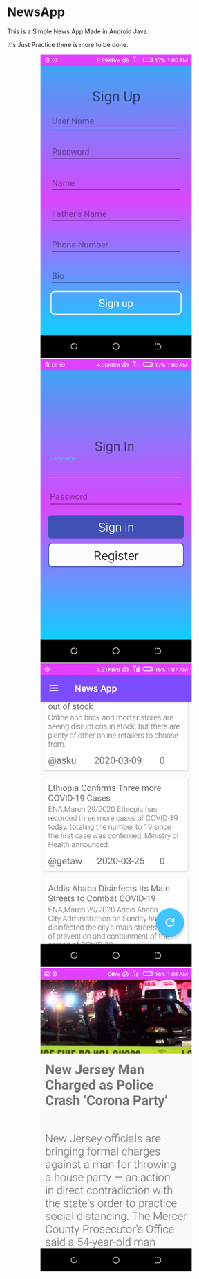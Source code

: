 # NewsApp
This is a Simple News App Made in Android Java.

It's Just Practice there is more to be done.


<p align="center">
  <img src="/screenshot/Screenshot_1.png" width="350" title="ScreenShot" alt="accessibility text">
  <img src="/screenshot/Screenshot_2.png" width="350" title="ScreenShot" alt="accessibility text">
  <img src="/screenshot/Screenshot_3.png" width="350" title="ScreenShot" alt="accessibility text">
  <img src="/screenshot/Screenshot_4.png" width="350" title="ScreenShot" alt="accessibility text">
</p>